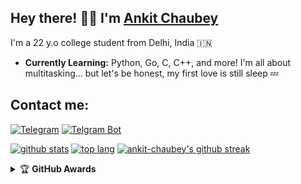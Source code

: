 ## Hey there! 👋🏻 I'm [Ankit Chaubey](https://t.me/ankit_chaubey)

I'm a 22 y.o college student from Delhi, India 🇮🇳

- **Currently Learning:** Python, Go, C, C++, and more! I'm all about multitasking... but let's be honest, my first love is still sleep 💤

## Contact me:
[![Telegram](https://img.shields.io/badge/Telegram-00008b.svg?style=for-the-badge&logo=telegram)](https://t.me/ankit_chaubey) [![Telgram Bot](https://img.shields.io/badge/Contact_Me_bot-00FFFF.svg?style=for-the-badge&logo=telegram)](https://t.me/ChaubeyBot)


[![github stats](https://github-readme-stats.vercel.app/api?username=iAnkitChaubey&show_icons=true&theme=cobalt&count_private=true)](https://github.com/ankit-chaubey)
[![top lang](https://github-readme-stats.vercel.app/api/top-langs?username=iAnkitChaubey&show_icons=true&theme=tokyonight&layout=compact)](https://github.com/ankit-chaubey)
[![ankit-chaubey's github streak](https://github-readme-streak-stats.herokuapp.com/?user=iAnkitChaubey&theme=cobalt)](https://github.com/ankit-chaubey/github-readme-streak-stats)

<details>
    <summary>&#127942 <b>GitHub Awards</b></summary><br/>

![Github Trophy](https://github-profile-trophy.vercel.app/?username=iAnkitChaubey)

</details
